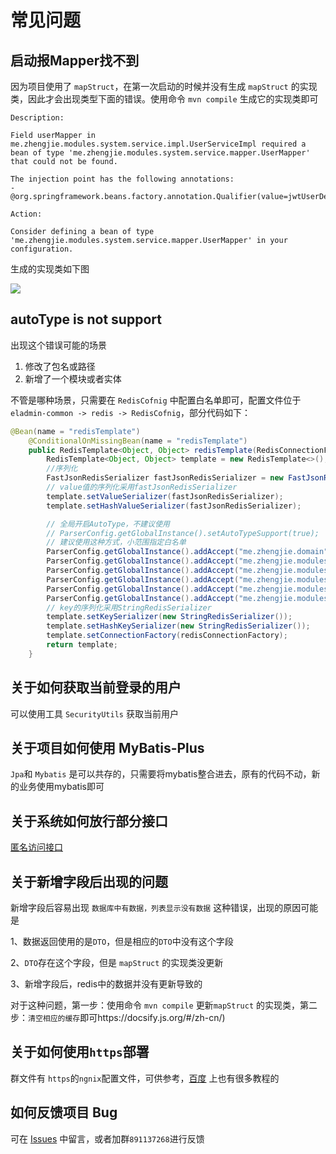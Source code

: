 # 常见问题
## 启动报Mapper找不到
因为项目使用了 ```mapStruct```，在第一次启动的时候并没有生成 ```mapStruct``` 的实现类，因此才会出现类型下面的错误。使用命令 ```mvn compile``` 生成它的实现类即可
```
Description:

Field userMapper in me.zhengjie.modules.system.service.impl.UserServiceImpl required a bean of type 'me.zhengjie.modules.system.service.mapper.UserMapper' that could not be found.

The injection point has the following annotations:
- @org.springframework.beans.factory.annotation.Qualifier(value=jwtUserDetailsService)

Action:

Consider defining a bean of type 'me.zhengjie.modules.system.service.mapper.UserMapper' in your configuration.
```
生成的实现类如下图

![](https://docs-1255840532.cos.ap-shanghai.myqcloud.com/18750819445653.png)

## autoType is not support
出现这个错误可能的场景
1. 修改了包名或路径
2. 新增了一个模块或者实体

不管是哪种场景，只需要在 ```RedisCofnig``` 中配置白名单即可，配置文件位于 ``` eladmin-common -> redis -> RedisCofnig```，部分代码如下：
```java
@Bean(name = "redisTemplate")
    @ConditionalOnMissingBean(name = "redisTemplate")
    public RedisTemplate<Object, Object> redisTemplate(RedisConnectionFactory redisConnectionFactory) {
        RedisTemplate<Object, Object> template = new RedisTemplate<>();
        //序列化
        FastJsonRedisSerializer fastJsonRedisSerializer = new FastJsonRedisSerializer(Object.class);
        // value值的序列化采用fastJsonRedisSerializer
        template.setValueSerializer(fastJsonRedisSerializer);
        template.setHashValueSerializer(fastJsonRedisSerializer);

        // 全局开启AutoType，不建议使用
        // ParserConfig.getGlobalInstance().setAutoTypeSupport(true);
        // 建议使用这种方式，小范围指定白名单
        ParserConfig.getGlobalInstance().addAccept("me.zhengjie.domain");
        ParserConfig.getGlobalInstance().addAccept("me.zhengjie.modules.system.service.dto");
        ParserConfig.getGlobalInstance().addAccept("me.zhengjie.modules.system.domain");
        ParserConfig.getGlobalInstance().addAccept("me.zhengjie.modules.quartz.domain");
        ParserConfig.getGlobalInstance().addAccept("me.zhengjie.modules.monitor.domain");
        ParserConfig.getGlobalInstance().addAccept("me.zhengjie.modules.security.security");
        // key的序列化采用StringRedisSerializer
        template.setKeySerializer(new StringRedisSerializer());
        template.setHashKeySerializer(new StringRedisSerializer());
        template.setConnectionFactory(redisConnectionFactory);
        return template;
    }
```
## 关于如何获取当前登录的用户
可以使用工具 ```SecurityUtils``` 获取当前用户
## 关于项目如何使用 MyBatis-Plus
```Jpa```和 ```Mybatis``` 是可以共存的，只需要将mybatis整合进去，原有的代码不动，新的业务使用mybatis即可
## 关于系统如何放行部分接口
[匿名访问接口](http://localhost:8080/guide/hdsc.html#匿名访问)
## 关于新增字段后出现的问题
新增字段后容易出现 ```数据库中有数据，列表显示没有数据``` 这种错误，出现的原因可能是

1、数据返回使用的是```DTO```，但是相应的```DTO```中没有这个字段

2、```DTO```存在这个字段，但是 ```mapStruct``` 的实现类没更新

3、新增字段后，redis中的数据并没有更新导致的

对于这种问题，第一步：使用命令 ```mvn compile``` 更新```mapStruct``` 的实现类，第二步：```清空相应的缓存```即可https://docsify.js.org/#/zh-cn/)

## 关于如何使用```https```部署
群文件有 ```https```的```ngnix```配置文件，可供参考，[百度](https://www.baidu.com/s?tn=02003390_43_hao_pg&isource=infinity&iname=baidu&itype=web&ie=utf-8&wd=ngnix%20https) 上也有很多教程的
## 如何反馈项目 Bug
可在 [Issues](https://github.com/elunez/eladmin-docs/issues) 中留言，或者加群```891137268```进行反馈
